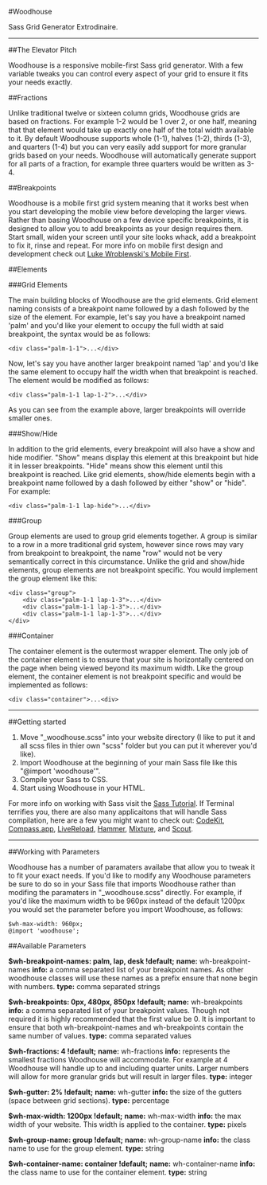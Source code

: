 #Woodhouse

Sass Grid Generator Extrodinaire.

---

##The Elevator Pitch

Woodhouse is a responsive mobile-first Sass grid generator. With a few variable tweaks you can control every aspect of your grid to ensure it fits your needs exactly. 

##Fractions

Unlike traditional twelve or sixteen column grids, Woodhouse grids are based on fractions. For example 1-2 would be 1 over 2, or one half, meaning that that element would take up exactly one half of the total width available to it. By default Woodhouse supports whole (1-1), halves (1-2), thirds (1-3), and quarters (1-4) but you can very easily add support for more granular grids based on your needs. Woodhouse will automatically generate support for all parts of a fraction, for example three quarters would be written as 3-4.

##Breakpoints

Woodhouse is a mobile first grid system meaning that it works best when you start developing the mobile view before developing the larger views. Rather than basing Woodhouse on a few device specific breakpoints, it is designed to allow you to add breakpoints as your design requires them. Start small, widen your screen until your site looks whack, add a breakpoint to fix it, rinse and repeat. For more info on mobile first design and development check out [Luke Wroblewski's Mobile First](http://www.abookapart.com/products/mobile-first).

##Elements

###Grid Elements

The main building blocks of Woodhouse are the grid elements. Grid element naming consists of a breakpoint name followed by a dash followed by the size of the element. For example, let's say you have a breakpoint named 'palm' and you'd like your element to occupy the full width at said breakpoint, the syntax would be as follows:

```
<div class="palm-1-1">...</div> 
```

Now, let's say you have another larger breakpoint named 'lap' and you'd like the same element to occupy half the width when that breakpoint is reached. The element would be modified as follows:

```
<div class="palm-1-1 lap-1-2">...</div> 
```

As you can see from the example above, larger breakpoints will override smaller ones.

###Show/Hide

In addition to the grid elements, every breakpoint will also have a show and hide modifier. "Show" means display this element at this breakpoint but hide it in lesser breakpoints. "Hide" means show this element until this breakpoint is reached. Like grid elements, show/hide elements begin with a breakpoint name followed by a dash followed by either "show" or "hide". For example:

```
<div class="palm-1-1 lap-hide">...</div>
```

###Group

Group elements are used to group grid elements together. A group is similar to a row in a more traditional grid system, however since rows may vary from breakpoint to breakpoint, the name "row" would not be very semantically correct in this circumstance. Unlike the grid and show/hide elements, group elements are not breakpoint specific. You would implement the group element like this:

```
<div class="group">
	<div class="palm-1-1 lap-1-3">...</div>
	<div class="palm-1-1 lap-1-3">...</div>
	<div class="palm-1-1 lap-1-3">...</div>
</div>
```

###Container

The container element is the outermost wrapper element. The only job of the container element is to ensure that your site is horizontally centered on the page when being viewed beyond its maximum width. Like the group element, the container element is not breakpoint specific and would be implemented as follows:

```
<div class="container">...<div>
```

---

##Getting started

1. Move "_woodhouse.scss" into your website directory (I like to put it and all scss files in thier own "scss" folder but you can put it wherever you'd like).
1. Import Woodhouse at the beginning of your main Sass file like this "@import 'woodhouse'".
1. Compile your Sass to CSS.
1. Start using Woodhouse in your HTML.

For more info on working with Sass visit the [Sass Tutorial](http://sass-lang.com/tutorial.html). If Terminal terrifies you, there are also many applicaitons that will handle Sass compilation, here are a few you might want to check out: [CodeKit](http://incident57.com/codekit/), [Compass.app](http://compass.handlino.com/), [LiveReload](http://livereload.com/), [Hammer](http://hammerformac.com/), [Mixture](http://mixture.io/), and [Scout](http://mhs.github.com/scout-app/).

---

##Working with Parameters

Woodhouse has a number of paramaters availabe that allow you to tweak it to fit your exact needs. If you'd like to modify any Woodhouse parameters be sure to do so in your Sass file that imports Woodhouse rather than modifing the paramaters in "_woodhouse.scss" directly. For example, if you'd like the maximum width to be 960px instead of the default 1200px you would set the parameter before you import Woodhouse, as follows:

```
$wh-max-width: 960px;
@import 'woodhouse';
```

##Available Parameters

**$wh-breakpoint-names: palm, lap, desk !default;**
**name:** wh-breakpoint-names
**info:** a comma separated list of your breakpoint names. As other woodhouse classes will use these names as a prefix ensure that none begin with numbers.
**type:** comma separated strings

**$wh-breakpoints: 0px, 480px, 850px !default;**
**name:** wh-breakpoints
**info:** a comma separated list of your breakpoint values. Though not required it is highly recommended that the first value be 0. It is important to ensure that both wh-breakpoint-names and wh-breakpoints contain the same number of values.
**type:** comma separated values

**$wh-fractions: 4 !default;**
**name:** wh-fractions
**info:** represents the smallest fractions Woodhouse will accommodate. For example at 4 Woodhouse will handle up to and including quarter units. Larger numbers will allow for more granular grids but will result in larger files.
**type:** integer 

**$wh-gutter: 2% !default;**
**name:** wh-gutter
**info:** the size of the gutters (space between grid sections). 
**type:** percentage

**$wh-max-width: 1200px !default;**
**name:** wh-max-width
**info:** the max width of your website. This width is applied to the container. 
**type:** pixels

**$wh-group-name: group !default;**
**name:** wh-group-name
**info:** the class name to use for the group element. 
**type:** string

**$wh-container-name: container !default;**
**name:** wh-container-name
**info:** the class name to use for the container element. 
**type:** string
